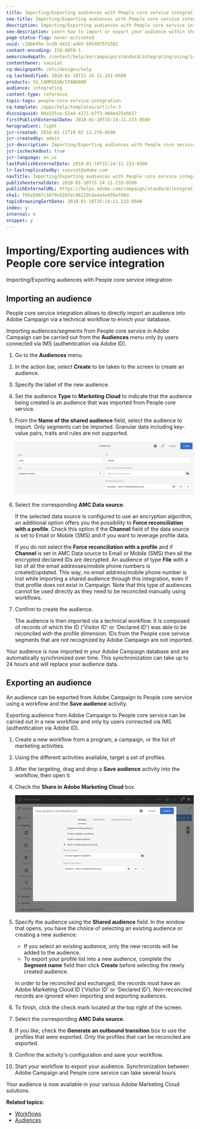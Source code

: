 ```yaml
---
title: Importing/Exporting audiences with People core service integration
seo-title: Importing/Exporting audiences with People core service integration
description: Importing/Exporting audiences with People core service integration
seo-description: Learn how to import or export your audience within the different Adobe Marketing Cloud solutions.
page-status-flag: never-activated
uuid: c10b645e-3cd9-4422-a4b5-5914975f2502
content-encoding: ISO-8859-1
aemsrcnodepath: /content/help/en/campaign/standard/integrating/using/importing-exporting-audiences-with-people-core-service-integration
contentOwner: sauviat
cq-designpath: /etc/designs/help
cq-lastmodified: 2018-01-10T15 24 11.241-0500
products: SG_CAMPAIGN/STANDARD
audience: integrating
content-type: reference
topic-tags: people-core-service-integration
cq-template: /apps/help/templates/article-3
discoiquuid: 8da325ce-52a4-4171-b7f3-884e425eb617
firstPublishExternalDate: 2018-01-10T15:24:11.233-0500
herogradient: light
jcr-created: 2018-01-11T19 02 13.270-0500
jcr-createdby: admin
jcr-description: Importing/Exporting audiences with People core service integration
jcr-ischeckedout: true
jcr-language: en_us
lastPublishExternalDate: 2018-01-10T15:24:11.233-0500
lr-lastreplicatedby: sauviat@adobe.com
navTitle: Importing/Exporting audiences with People core service integration
publishexternaldate: 2018-01-10T15 24 11.233-0500
publishExternalURL: https://helpx.adobe.com/campaign/standard/integrating/using/importing-exporting-audiences-with-people-core-service-integration.html
sha1: f05e5967c1679c6107ec96219cda4e4e459afdbd
topicBrowsingSortDate: 2018-01-10T15:24:11.233-0500
index: y
internal: n
snippet: y
---
```


# Importing/Exporting audiences with People core service integration

Importing/Exporting audiences with People core service integration

## Importing an audience

People core service integration allows to directly import an audience into Adobe Campaign via a technical workflow to enrich your database.

Importing audiences/segments from People core service in Adobe Campaign can be carried out from the **Audiences** menu only by users connected via IMS (authentication via Adobe ID).

1. Go to the **Audiences** menu.
1. In the action bar, select **Create** to be taken to the screen to create an audience.
1. Specify the label of the new audience.
1. Set the audience **Type** to **Marketing Cloud** to indicate that the audience being created is an audience that was imported from People core service.
1. From the **Name of the shared audience** field, select the audience to import. Only segments can be imported. Granular data including key-value pairs, traits and rules are not supported.

   ![](assets/aam_import_audience.png)

1. Select the corresponding **AMC Data source**.

   If the selected data source is configured to use an encryption algorithm, an additional option offers you the possibility to **Force reconciliation with a profile**. Check this option if the **Channel** field of the data source is set to Email or Mobile (SMS) and if you want to leverage profile data.

   If you do not select the **Force reconciliation with a profile** and if **Channel** is set in AMC Data source to Email or Mobile (SMS) then all the encrypted declared IDs are decrypted. An audience of type **File** with a list of all the email addresses/mobile phone numbers is created/updated. This way, no email address/mobile phone number is lost while importing a shared audience through this integration, even if that profile does not exist in Campaign. Note that this type of audiences cannot be used directly as they need to be reconciled manually using workflows.

1. Confirm to create the audience.

   The audience is then imported via a technical workflow. It is composed of records of which the ID ('Visitor ID' or 'Declared ID') was able to be reconciled with the profile dimension. IDs from the People core service segments that are not recognized by Adobe Campaign are not imported.

Your audience is now imported in your Adobe Campaign database and are automatically synchronized over time. This synchronization can take up to 24 hours and will replace your audience data.

## Exporting an audience

An audience can be exported from Adobe Campaign to People core service using a workflow and the **Save audience** activity.

Exporting audience from Adobe Campaign to People core service can be carried out in a new workflow and only by users connected via IMS (authentication via Adobe ID).

1. Create a new workflow from a program, a campaign, or the list of marketing activities.
1. Using the different activities available, target a set of profiles.
1. After the targeting, drag and drop a **Save audience** activity into the workflow, then open it.
1. Check the **Share in Adobe Marketing Cloud** box.

   ![](assets/aam_save_audience_activity.png)

1. Specify the audience using the **Shared audience** field. In the window that opens, you have the choice of selecting an existing audience or creating a new audience:

    * If you select an existing audience, only the new records will be added to the audience.
    * To export your profile list into a new audience, complete the **Segment name** field then click **Create** before selecting the newly created audience.

   In order to be reconciled and exchanged, the records must have an Adobe Marketing Cloud ID ('Visitor ID' or 'Declared ID'). Non-reconciled records are ignored when importing and exporting audiences.

1. To finish, click the check mark located at the top right of the screen.
1. Select the corresponding **AMC Data source**.
1. If you like, check the **Generate an outbound transition** box to use the profiles that were exported. Only the profiles that can be reconciled are exported.
1. Confirm the activity's configuration and save your workflow.
1. Start your workflow to export your audience. Synchronization between Adobe Campaign and People core service can take several hours

Your audience is now available in your various Adobe Marketing Cloud solutions.

**Related topics:**

* [Workflows](../../automating/using/about-data-and-processes.md)
* [Audiences](../../audiences/using/about-audiences.md)

